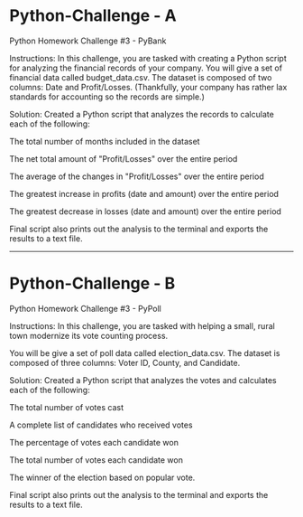 # Python-Challenge - A
Python Homework Challenge #3 - PyBank

Instructions: In this challenge, you are tasked with creating a Python script for analyzing the financial records of your company. You will give a set of financial data called budget_data.csv. The dataset is composed of two columns: Date and Profit/Losses. (Thankfully, your company has rather lax standards for accounting so the records are simple.)

Solution: 
Created a Python script that analyzes the records to calculate each of the following:
  
  The total number of months included in the dataset
  
  The net total amount of "Profit/Losses" over the entire period
  
  The average of the changes in "Profit/Losses" over the entire period
  
  The greatest increase in profits (date and amount) over the entire period
  
  The greatest decrease in losses (date and amount) over the entire period
  
Final script also prints out the analysis to the terminal and exports the results to a text file. 

----------------------------
# Python-Challenge - B
Python Homework Challenge #3 - PyPoll

Instructions: In this challenge, you are tasked with helping a small, rural town modernize its vote counting process.

You will be give a set of poll data called election_data.csv. The dataset is composed of three columns: Voter ID, County, and Candidate. 

Solution: 
Created a Python script that analyzes the votes and calculates each of the following:
  
  The total number of votes cast
  
  A complete list of candidates who received votes
  
  The percentage of votes each candidate won
  
  The total number of votes each candidate won
  
  The winner of the election based on popular vote.

Final script also prints out the analysis to the terminal and exports the results to a text file. 
